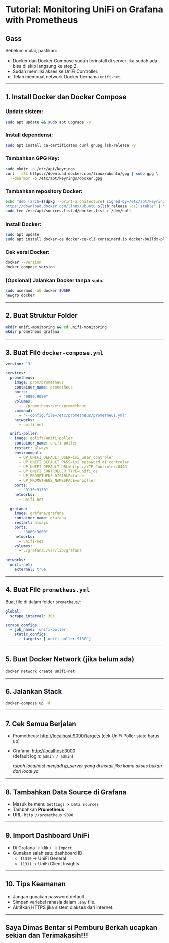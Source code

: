 # Tutorial: Monitoring UniFi on Grafana with Prometheus 

## Gass
Sebelum mulai, pastikan:
- Docker dan Docker Compose sudah terinstall di server jika sudah ada bisa di skip langsung ke step 2.
- Sudah memiliki akses ke UniFi Controller.
- Telah membuat network Docker bernama `unifi-net`.

---

## 1. Install Docker dan Docker Compose

### Update sistem:
```bash
sudo apt update && sudo apt upgrade -y
```

###  Install dependensi:
```bash
sudo apt install ca-certificates curl gnupg lsb-release -y
```

### Tambahkan GPG Key:
```bash
sudo mkdir -p /etc/apt/keyrings
curl -fsSL https://download.docker.com/linux/ubuntu/gpg | sudo gpg \
  --dearmor -o /etc/apt/keyrings/docker.gpg
```

### Tambahkan repository Docker:
```bash
echo "deb [arch=$(dpkg --print-architecture) signed-by=/etc/apt/keyrings/docker.gpg] \
https://download.docker.com/linux/ubuntu $(lsb_release -cs) stable" | \
sudo tee /etc/apt/sources.list.d/docker.list > /dev/null
```

### Install Docker:
```bash
sudo apt update
sudo apt install docker-ce docker-ce-cli containerd.io docker-buildx-plugin docker-compose-plugin -y
```

### Cek versi Docker:
```bash
docker --version
docker compose version
```

### (Opsional) Jalankan Docker tanpa `sudo`:
```bash
sudo usermod -aG docker $USER
newgrp docker
```

---

## 2. Buat Struktur Folder
```bash
mkdir unifi-monitoring && cd unifi-monitoring
mkdir prometheus grafana
```

---

## 3. Buat File `docker-compose.yml`

```yaml
version: '3'

services:
  prometheus:
    image: prom/prometheus
    container_name: prometheus
    ports:
      - "9090:9090"
    volumes:
      - ./prometheus:/etc/prometheus
    command:
      - '--config.file=/etc/prometheus/prometheus.yml'
    networks:
      - unifi-net

  unifi-poller:
    image: golift/unifi-poller
    container_name: unifi-poller
    restart: always
    environment:
      - UP_UNIFI_DEFAULT_USER=isi_user_controler
      - UP_UNIFI_DEFAULT_PASS=isi_password_di_controler
      - UP_UNIFI_DEFAULT_URL=https://IP_Controler:8443
      - UP_UNIFI_CONTROLLER_TYPE=unifi_os
      - UP_PROMETHEUS_DISABLE=false
      - UP_PROMETHEUS_NAMESPACE=unpoller
    ports:
      - "9130:9130"
    networks:
      - unifi-net

  grafana:
    image: grafana/grafana
    container_name: grafana
    restart: always
    ports:
      - "3000:3000"
    networks:
      - unifi-net
    volumes:
      - ./grafana:/var/lib/grafana

networks:
  unifi-net:
    external: true
```

---

## 4. Buat File `prometheus.yml`

Buat file di dalam folder `prometheus/`:

```yaml
global:
  scrape_interval: 30s

scrape_configs:
  - job_name: 'unifi-poller'
    static_configs:
      - targets: ['unifi-poller:9130']
```

---

## 5. Buat Docker Network (jika belum ada)

```bash
docker network create unifi-net
```

---

## 6. Jalankan Stack

```bash
docker-compose up -d
```

---

## 7. Cek Semua Berjalan

- Prometheus: [http://localhost:9090/targets](http://localhost:9090/targets)
  (cek UniFi Poller state harus up)
- Grafana: [http://localhost:3000](http://localhost:3000)  
  (default login: `admin / admin`)
  
  *rubah localhost menjadi ip_server yang di install jika kamu akses bukan dari local ya*
---

## 8. Tambahkan Data Source di Grafana

- Masuk ke menu `Settings > Data Sources`
- Tambahkan **Prometheus**
- URL: `http://prometheus:9090`

---

## 9. Import Dashboard UniFi

- Di Grafana → klik `+` → `Import`
- Gunakan salah satu dashboard ID:
  - `11310` → UniFi General
  - `11311` → UniFi Client Insights

---

## 10. Tips Keamanan

- Jangan gunakan password default.
- Simpan variabel rahasia dalam `.env` file.
- Aktifkan HTTPS jika sistem diakses dari internet.

---

## Saya Dimas Bentar si Pemburu Berkah ucapkan sekian dan Terimakasih!!!


